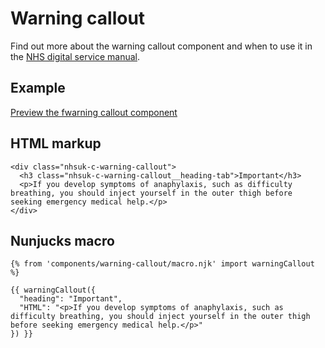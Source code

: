 # Warning callout

Find out more about the warning callout component and when to use it in the [NHS digital service manual](https://beta.nhs.uk/service-manual/).

## Example

[Preview the fwarning callout component]()

## HTML markup

    <div class="nhsuk-c-warning-callout">
      <h3 class="nhsuk-c-warning-callout__heading-tab">Important</h3>
      <p>If you develop symptoms of anaphylaxis, such as difficulty breathing, you should inject yourself in the outer thigh before seeking emergency medical help.</p>
    </div>

## Nunjucks macro

    {% from 'components/warning-callout/macro.njk' import warningCallout %}

    {{ warningCallout({
      "heading": "Important",
      "HTML": "<p>If you develop symptoms of anaphylaxis, such as difficulty breathing, you should inject yourself in the outer thigh before seeking emergency medical help.</p>"
    }) }}
